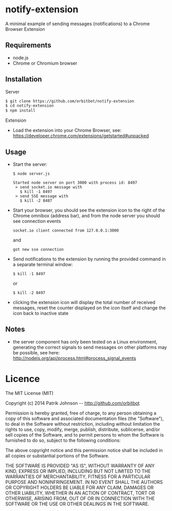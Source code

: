 notify-extension
================

A minimal example of sending messages (notifications) to a Chrome Browser Extension


Requirements
------------

- node.js
- Chrome or Chromium browser


Installation
------------

 Server

```bash
$ git clone https://github.com/orbitbot/notify-extension  
$ cd notify-extension  
$ npm install  
```

Extension

- Load the extension into your Chrome Browser, see: https://developer.chrome.com/extensions/getstarted#unpacked


Usage
-----

- Start the server:  
  ```
  $ node server.js  

  Started node server on port 3000 with process id: 8497  
   > send socket.io message with  
     $ kill -1 8497  
   > send SSE message with
     $ kill -2 8487
  ```
- Start your browser, you should see the extension icon to the right of the Chrome omnibox (address bar), and from the node server you should see connection events  
  ```
  socket.io client connected from 127.0.0.1:3000  
  ``` 
  and  

  ``` 
  got new sse connection
  ``` 
- Send notifications to the extension by running the provided command in a separate terminal window:  
  ```
  $ kill -1 8497  
  ```
  or  

  ```
  $ kill -2 8497  
  ```
- clicking the extension icon will display the total number of received messages, reset the counter displayed on the icon itself and change the icon back to inactive state


Notes
-----

- the server component has only been tested on a Linux environment, generating the correct signals to send messages on other platforms may be possible, see here: http://nodejs.org/api/process.html#process_signal_events


Licence
=======

The MIT License (MIT)

Copyright (c) 2014 Patrik Johnson -- http://github.com/orbitbot

Permission is hereby granted, free of charge, to any person obtaining a copy of
this software and associated documentation files (the "Software"), to deal in
the Software without restriction, including without limitation the rights to
use, copy, modify, merge, publish, distribute, sublicense, and/or sell copies of
the Software, and to permit persons to whom the Software is furnished to do so,
subject to the following conditions:

The above copyright notice and this permission notice shall be included in all
copies or substantial portions of the Software.

THE SOFTWARE IS PROVIDED "AS IS", WITHOUT WARRANTY OF ANY KIND, EXPRESS OR
IMPLIED, INCLUDING BUT NOT LIMITED TO THE WARRANTIES OF MERCHANTABILITY, FITNESS
FOR A PARTICULAR PURPOSE AND NONINFRINGEMENT. IN NO EVENT SHALL THE AUTHORS OR
COPYRIGHT HOLDERS BE LIABLE FOR ANY CLAIM, DAMAGES OR OTHER LIABILITY, WHETHER
IN AN ACTION OF CONTRACT, TORT OR OTHERWISE, ARISING FROM, OUT OF OR IN
CONNECTION WITH THE SOFTWARE OR THE USE OR OTHER DEALINGS IN THE SOFTWARE.
